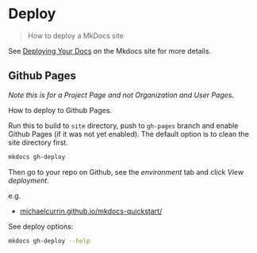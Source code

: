 # Deploy
> How to deploy a MkDocs site


See [Deploying Your Docs](https://www.mkdocs.org/user-guide/deploying-your-docs/) on the Mkdocs site for more details.


## Github Pages

_Note this is for a Project Page and not Organization and User Pages._

How to deploy to Github Pages.

Run this to build to `site` directory, push to `gh-pages` branch and enable Github Pages (if it was not yet enabled). The default option is to clean the site directory first.

```sh
mkdocs gh-deploy
```

Then go to your repo on Github, see the *environment* tab and click _View deployment_.

e.g.

- [michaelcurrin.github.io/mkdocs-quickstart/](https://michaelcurrin.github.io/mkdocs-quickstart/)


See deploy options:

```sh
mkdocs gh-deploy --help
```
